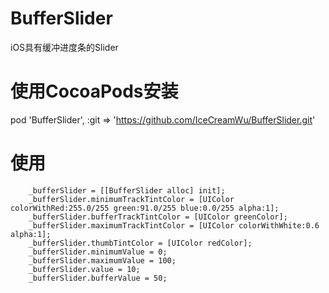 # BufferSlider
iOS具有缓冲进度条的Slider
# 使用CocoaPods安装
pod 'BufferSlider', :git => 'https://github.com/IceCreamWu/BufferSlider.git'
# 使用
        
        _bufferSlider = [[BufferSlider alloc] init];
        _bufferSlider.minimumTrackTintColor = [UIColor colorWithRed:255.0/255 green:91.0/255 blue:0.0/255 alpha:1];
        _bufferSlider.bufferTrackTintColor = [UIColor greenColor];
        _bufferSlider.maximumTrackTintColor = [UIColor colorWithWhite:0.6 alpha:1];
        _bufferSlider.thumbTintColor = [UIColor redColor];
        _bufferSlider.minimumValue = 0;
        _bufferSlider.maximumValue = 100;
        _bufferSlider.value = 10;
        _bufferSlider.bufferValue = 50;
